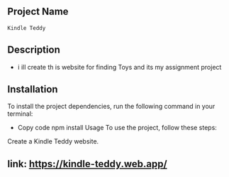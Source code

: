 ## Project Name

`Kindle Teddy`

## Description

-  i ill create th is website for finding Toys and its my assignment project

## Installation

To install the project dependencies, run the following command in your terminal:

-  Copy code
   npm install
   Usage
   To use the project, follow these steps:

Create a Kindle Teddy website.

## link: https://kindle-teddy.web.app/